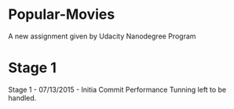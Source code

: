 # Popular-Movies
A new assignment given by Udacity Nanodegree Program

# Stage 1 
Stage 1 - 07/13/2015 - Initia Commit
Performance Tunning left to be handled.
